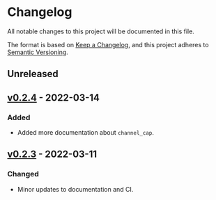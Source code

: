 # Changelog

All notable changes to this project will be documented in this file.

The format is based on [Keep a Changelog](https://keepachangelog.com/en/1.0.0/),
and this project adheres to [Semantic Versioning](https://semver.org/spec/v2.0.0.html).

## Unreleased

## [v0.2.4](https://github.com/epwalsh/batched-fn/releases/tag/v0.2.4) - 2022-03-14

### Added

- Added more documentation about `channel_cap`.

## [v0.2.3](https://github.com/epwalsh/batched-fn/releases/tag/v0.2.3) - 2022-03-11

### Changed

- Minor updates to documentation and CI.
